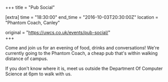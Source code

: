 +++
title = "Pub Social"

[extra]
time = "18:30:00"
end_time = "2016-10-03T20:30:00Z"
location = "Phantom Coach, Canley"

original = "https://uwcs.co.uk/events/pub-social/"    
+++

Come and join us for an evening of food, drinks and conversations\! We're currently going to the Phantom Coach, a cheap pub that's within walking distance of campus.

If you don't know where it is, meet us outside the Department Of Computer Science at 6pm to walk with us.

